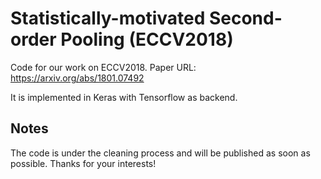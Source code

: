# Statistically-motivated Second-order Pooling (ECCV2018)

Code for our work on ECCV2018.
Paper URL: https://arxiv.org/abs/1801.07492

It is implemented in Keras with Tensorflow as backend.

## Notes
The code is under the cleaning process and will be published as soon as possible. Thanks for your interests!

